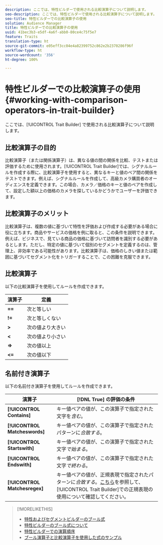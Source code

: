 ```yaml
---
description: ここでは、特性ビルダーで使用される比較演算子について説明します。
seo-description: ここでは、特性ビルダーで使用される比較演算子について説明します。
seo-title: 特性ビルダーでの比較演算子の使用
solution: Audience Manager
title: 特性ビルダーでの比較演算子の使用
uuid: 41bec3b3-e5df-4a6f-abb0-80ce4c75f5e7
feature: Traits
translation-type: ht
source-git-commit: e05eff3cc04e4a82399752c862e2b2370286f96f
workflow-type: ht
source-wordcount: '356'
ht-degree: 100%

---
```



# 特性ビルダーでの比較演算子の使用 {#working-with-comparison-operators-in-trait-builder}

ここでは、[!UICONTROL Trait Builder] で使用される比較演算子について説明します。

## 比較演算子の目的

<!-- c_tb_comparison_operators.xml -->

比較演算子（または関係演算子）は、異なる値の間の関係を比較、テストまたは評価するために使用されます。[!UICONTROL Trait Builder]では、シグナルルールを作成する際に、比較演算子を使用すると、異なるキーと値のペア間の関係をテストできます。例えば、シグナルルールを作成して、高級カメラ購買者のオーディエンスを定義できます。この場合、カメラ／価格のキーと値のペアを作成して、設定した額以上の価格のカメラを探しているかどうかでユーザーを評価できます。

## 比較演算子のメリット

比較演算子は、複数の値に基づいて特性を評価および作成する必要がある場合に役に立ちます。商品やサービスの価格を例に取ると、この条件を説明できます。例えば、ビジネスで、見ている商品の価格に基づいて訪問者を識別する必要があるとします。ただし、特定の値に基づいて個別のセグメントを定義するのは、管理上、非効率である可能性があります。比較演算子は、価格のしきい値または範囲に基づいてセグメント化をトリガーすることで、この困難を克服できます。

## 比較演算子

以下の比較演算子を使用してルールを作成できます。

| 演算子 | 定義 |
|---|---|
| **==** | 次と等しい |
| **!=** | 次と等しくない |
| **>** | 次の値より大きい |
| **&lt;** | 次の値より小さい |
| **=>** | 次の値以上 |
| **&lt;=** | 次の値以下 |

## 名前付き演算子

以下の名前付き演算子を使用してルールを作成できます。

| 演算子 | [!DNL True] の評価の条件 |
|---|---|
| **[!UICONTROL Contains]** | キー値ペアの値が、この演算子で指定された文字を&#x200B;*含む*。 |
| **[!UICONTROL Matcheswords]** | キー値ペアの値が、この演算子で指定されたパターンに&#x200B;*合致する*。 |
| **[!UICONTROL Startswith]** | キー値ペアの値が、この演算子で指定された文字&#x200B;*で始まる*。 |
| **[!UICONTROL Endswith]** | キー値ペアの値が、この演算子で指定された文字&#x200B;*で終わる*。 |
| **[!UICONTROL Matchesregex]** | キー値ペアの値が、正規表現で指定されたパターンに&#x200B;*合致する*。[こちら](../../features/traits/trait-builder-regex.md)を参照して、[!UICONTROL Trait Builder]での正規表現の使用について確認してください。 |

>[!MORELIKETHIS]
>
>* [特性およびセグメントビルダーのブール式](../../reference/boolean-expressions-tsb.md)
>* [特性ビルダーのブール式について](../../reference/boolean-expressions-tsb.md)
>* [特性ビルダーでの演算順序](../../features/traits/trait-operator-precedence.md)
>* [ブール演算子と比較演算子を使用した式のサンプル](../../features/traits/trait-expression-samples.md)

